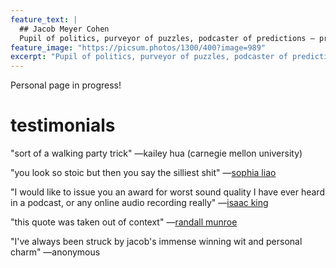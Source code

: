 ```yaml
---
feature_text: |
  ## Jacob Meyer Cohen
  Pupil of politics, purveyor of puzzles, podcaster of predictions — previously. 
feature_image: "https://picsum.photos/1300/400?image=989"
excerpt: "Pupil of politics, purveyor of puzzles, podcaster of predictions — previously. Personal website in progress."
---
```


Personal page in progress!

<!-- # projects

{% include button.html text="puzzles" link="https://puzzlesforprogress.net" color="#800080" %}

{% include button.html text="is 69 unique??? the search for nice numbers" link="https://beautifulthorns.wixsite.com/home/post/is-69-unique" color="#ff0000" %}

{% include button.html text="the world's premier podcast created for the discussion of new implementations, betting strategies, or events surrounding Manifold Markets with at least one episode uploaded for public viewing by market close" link="https://beautifulthorns.wixsite.com/home/post/the-market-manipulation-podcast-five-episodes-five-stories-at-the-conflux-of-serious-and-meme" color="#0000ff" %} -->


# testimonials
"sort of a walking party trick" —kailey hua (carnegie mellon university)

"you look so stoic but then you say the silliest shit" —[sophia liao](https://sophialiao.com)

"I would like to issue you an award for worst sound quality I have ever heard in a podcast, or any online audio recording really" —[isaac king](https://manifold.markets/Wobbles/will-anyone-create-a-podcast-center-dfeadcffc66a)

"this quote was taken out of context" —[randall munroe](https://xkcd.com/1942/)

"I've always been struck by jacob's immense winning wit and personal charm" —anonymous
